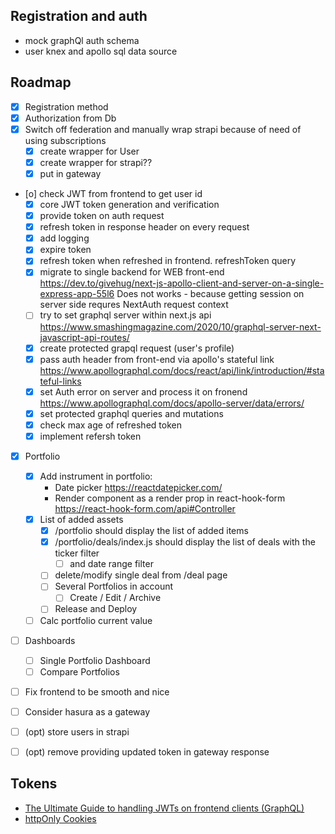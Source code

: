 

## Registration and auth
- mock graphQl auth schema
- user knex and apollo sql data source


## Roadmap
- [x] Registration method
- [x] Authorization from Db
- [x] Switch off federation and manually wrap strapi because of need of using subscriptions
     - [X] create wrapper for User 
     - [X] create wrapper for strapi??
     - [X] put in gateway
- [o] check JWT from frontend to get user id
  - [x] core  JWT token generation and verification
  - [x] provide token on auth request
  - [x] refresh token in response header on every request
  - [x] add logging   
  - [x] expire token
  - [x] refresh token when refreshed in frontend. refreshToken query
  - [x] migrate to single backend for WEB front-end https://dev.to/givehug/next-js-apollo-client-and-server-on-a-single-express-app-55l6 Does not works - because getting session on server side requres NextAuth request context  
  - [ ] try to set graphql server within next.js api https://www.smashingmagazine.com/2020/10/graphql-server-next-javascript-api-routes/  
  - [x] create protected grapql request (user's profile)
  - [x] pass auth header from front-end via apollo's stateful link https://www.apollographql.com/docs/react/api/link/introduction/#stateful-links 
  - [x] set Auth error on server and process it on fronend https://www.apollographql.com/docs/apollo-server/data/errors/   
  - [x] set protected graphql queries and mutations
  - [x] check max age of refreshed token
  - [x] implement refersh token 

- [X] Portfolio
  - [X] Add instrument in portfolio:
       - Date picker https://reactdatepicker.com/
       - Render component as a render prop in react-hook-form https://react-hook-form.com/api#Controller
  - [x] List of added assets
    - [x]  /portfolio should display the list of added items
    - [x]  /portfolio/deals/index.js should display the list of deals with the ticker filter
          - [ ] and date range filter
    - [ ] delete/modify single deal from /deal page
    - [ ] Several Portfolios in account
      - [ ] Create / Edit / Archive
    - [ ] Release and Deploy  
  - [ ] Calc portfolio current value  
 
- [ ] Dashboards 
    - [ ] Single Portfolio Dashboard
    - [ ] Compare Portfolios
  
- [ ] Fix frontend to be smooth and nice 
- [ ] Consider hasura as a gateway  
- [ ] (opt) store users in strapi
- [ ] (opt) remove providing updated token in gateway response 
   

## Tokens
- [The Ultimate Guide to handling JWTs on frontend clients (GraphQL)](https://hasura.io/blog/best-practices-of-using-jwt-with-graphql)
- [httpOnly Cookies](https://owasp.org/www-community/HttpOnly)



  

